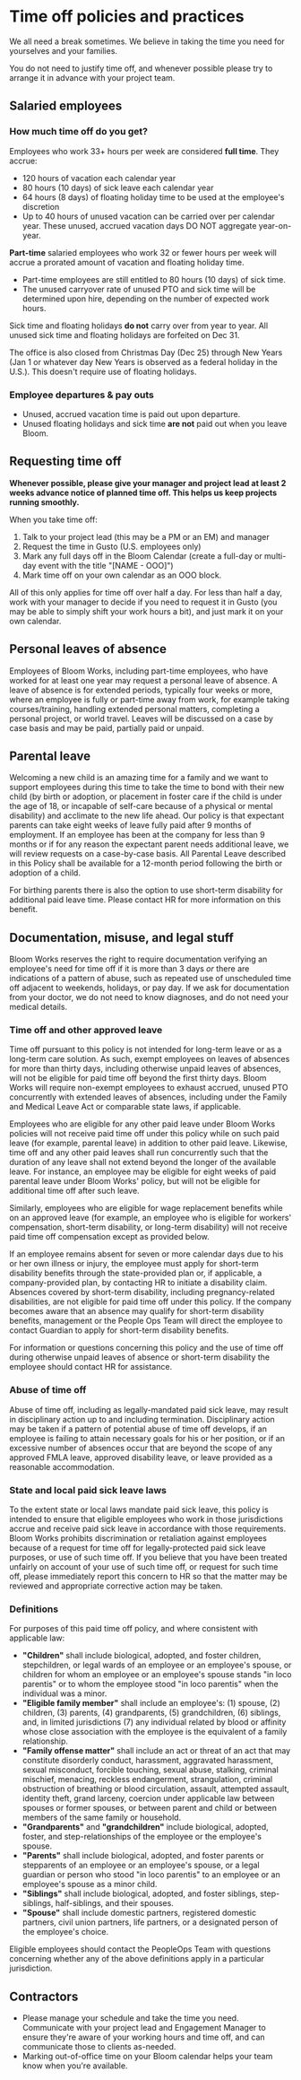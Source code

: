 # Time off policies and practices

We all need a break sometimes. We believe in taking the time you need for yourselves and your families. 

You do not need to justify time off, and whenever possible please try to arrange it in advance with your project team. 

## Salaried employees

### How much time off do you get?

Employees who work 33+ hours per week are considered **full time**. They accrue:

- 120 hours of vacation each calendar year
- 80 hours (10 days) of sick leave each calendar year
- 64 hours (8 days) of floating holiday time to be used at the employee's discretion
- Up to 40 hours of unused vacation can be carried over per calendar year. These unused, accrued vacation days DO NOT aggregate year-on-year.

**Part-time** salaried employees who work 32 or fewer hours per week will accrue a prorated amount of vacation and floating holiday time.

- Part-time employees are still entitled to 80 hours (10 days) of sick time.
- The unused carryover rate of unused PTO and sick time will be determined upon hire, depending on the number of expected work hours.

Sick time and floating holidays **do not** carry over from year to year. All unused sick time and floating holidays are forfeited on Dec 31.

The office is also closed from Christmas Day (Dec 25) through New Years (Jan 1 or whatever day New Years is observed as a federal holiday in the U.S.). This doesn't require use of floating holidays.

### Employee departures & pay outs

- Unused, accrued vacation time is paid out upon departure.
- Unused floating holidays and sick time **are not** paid out when you leave Bloom.

## Requesting time off

**Whenever possible, please give your manager and project lead at least 2 weeks advance notice of planned time off. This helps us keep projects running smoothly.**

When you take time off:

1. Talk to your project lead (this may be a PM or an EM) and manager
2. Request the time in Gusto (U.S. employees only)
3. Mark any full days off in the Bloom Calendar (create a full-day or multi-day event with the title "[NAME - OOO]")
4. Mark time off on your own calendar as an OOO block.

All of this only applies for time off over half a day. For less than half a day, work with your manager to decide if you need to request it in Gusto (you may be able to simply shift your work hours a bit), and just mark it on your own calendar.

## Personal leaves of absence

Employees of Bloom Works, including part-time employees, who have worked for at least one year may request a personal leave of absence. A leave of absence is for extended periods, typically four weeks or more, where an employee is fully or part-time away from work, for example taking courses/training, handling extended personal matters, completing a personal project, or world travel. Leaves will be discussed on a case by case basis and may be paid, partially paid or unpaid.

## Parental leave

Welcoming a new child is an amazing time for a family and we want to support employees during this time to take the time to bond with their new child (by birth or adoption, or placement in foster care if the child is under the age of 18, or incapable of self-care because of a physical or mental disability) and acclimate to the new life ahead. Our policy is that expectant parents can take eight weeks of leave fully paid after 9 months of employment. If an employee has been at the company for less than 9 months or if for any reason the expectant parent needs additional leave, we will review requests on a case-by-case basis. All Parental Leave described in this Policy shall be available for a 12-month period following the birth or adoption of a child.

For birthing parents there is also the option to use short-term disability for additional paid leave time. Please contact HR for more information on this benefit. 

## Documentation, misuse, and legal stuff

Bloom Works reserves the right to require documentation verifying an employee's need for time off if it is more than 3 days _or_ there are indications of a pattern of abuse, such as repeated use of unscheduled time off adjacent to weekends, holidays, or pay day. If we ask for documentation from your doctor, we do not need to know diagnoses, and do not need your medical details.

### Time off and other approved leave

Time off pursuant to this policy is not intended for long-term leave or as a long-term care solution. As such, exempt employees on leaves of absences for more than thirty days, including otherwise unpaid leaves of absences, will not be eligible for paid time off beyond the first thirty days. Bloom Works will require non-exempt employees to exhaust accrued, unused PTO concurrently with extended leaves of absences, including under the Family and Medical Leave Act or comparable state laws, if applicable.

Employees who are eligible for any other paid leave under Bloom Works policies will not receive paid time off under this policy while on such paid leave (for example, parental leave) in addition to other paid leave. Likewise, time off and any other paid leaves shall run concurrently such that the duration of any leave shall not extend beyond the longer of the available leave. For instance, an employee may be eligible for eight weeks of paid parental leave under Bloom Works' policy, but will not be eligible for additional time off after such leave.

Similarly, employees who are eligible for wage replacement benefits while on an approved leave (for example, an employee who is eligible for workers' compensation, short-term disability, or long-term disability) will not receive paid time off compensation except as provided below.

If an employee remains absent for seven or more calendar days due to his or her own illness or injury, the employee must apply for short-term disability benefits through the state-provided plan or, if applicable, a company-provided plan, by contacting HR to initiate a disability claim. Absences covered by short-term disability, including pregnancy-related disabilities, are not eligible for paid time off under this policy. If the company becomes aware that an absence may qualify for short-term disability benefits, management or the People Ops Team will direct the employee to contact Guardian to apply for short-term disability benefits.

For information or questions concerning this policy and the use of time off during otherwise unpaid leaves of absence or short-term disability the employee should contact HR for assistance.

### Abuse of time off

Abuse of time off, including as legally-mandated paid sick leave, may result in disciplinary action up to and including termination. Disciplinary action may be taken if a pattern of potential abuse of time off develops, if an employee is failing to attain necessary goals for his or her position, or if an excessive number of absences occur that are beyond the scope of any approved FMLA leave, approved disability leave, or leave provided as a reasonable accommodation.

### State and local paid sick leave laws

To the extent state or local laws mandate paid sick leave, this policy is intended to ensure that eligible employees who work in those jurisdictions accrue and receive paid sick leave in accordance with those requirements. Bloom Works prohibits discrimination or retaliation against employees because of a request for time off for legally-protected paid sick leave purposes, or use of such time off. If you believe that you have been treated unfairly on account of your use of such time off, or request for such time off, please immediately report this concern to HR so that the matter may be reviewed and appropriate corrective action may be taken.

### Definitions

For purposes of this paid time off policy, and where consistent with applicable law:

- **"Children"** shall include biological, adopted, and foster children, stepchildren, or legal wards of an employee or an employee's spouse, or children for whom an employee or an employee's spouse stands "in loco parentis" or to whom the employee stood "in loco parentis" when the individual was a minor.
- **"Eligible family member"** shall include an employee's: (1) spouse, (2) children, (3) parents, (4) grandparents, (5) grandchildren, (6) siblings, and, in limited jurisdictions (7) any individual related by blood or affinity whose close association with the employee is the equivalent of a family relationship.
- **"Family offense matter"** shall include an act or threat of an act that may constitute disorderly conduct, harassment, aggravated harassment, sexual misconduct, forcible touching, sexual abuse, stalking, criminal mischief, menacing, reckless endangerment, strangulation, criminal obstruction of breathing or blood circulation, assault, attempted assault, identity theft, grand larceny, coercion under applicable law between spouses or former spouses, or between parent and child or between members of the same family or household.
- **"Grandparents"** and **"grandchildren"** include biological, adopted, foster, and step-relationships of the employee or the employee's spouse.
- **"Parents"** shall include biological, adopted, and foster parents or stepparents of an employee or an employee's spouse, or a legal guardian or person who stood "in loco parentis" to an employee or an employee's spouse as a minor child.
- **"Siblings"** shall include biological, adopted, and foster siblings, step-siblings, half-siblings, and their spouses.
- **"Spouse"** shall include domestic partners, registered domestic partners, civil union partners, life partners, or a designated person of the employee's choice.

Eligible employees should contact the PeopleOps Team with questions concerning whether any of the above definitions apply in a particular jurisdiction.


## Contractors

- Please manage your schedule and take the time you need. Communicate with your project lead and Engagement Manager to ensure they're aware of your working hours and time off, and can communicate those to clients as-needed.
- Marking out-of-office time on your Bloom calendar helps your team know when you're available.

